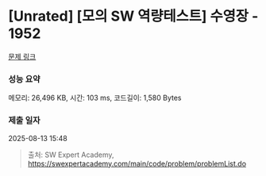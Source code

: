 # [Unrated] [모의 SW 역량테스트] 수영장 - 1952 

[문제 링크](https://swexpertacademy.com/main/code/problem/problemDetail.do?contestProbId=AV5PpFQaAQMDFAUq) 

### 성능 요약

메모리: 26,496 KB, 시간: 103 ms, 코드길이: 1,580 Bytes

### 제출 일자

2025-08-13 15:48



> 출처: SW Expert Academy, https://swexpertacademy.com/main/code/problem/problemList.do
